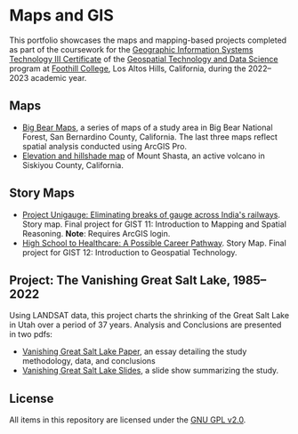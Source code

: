 # Maps and GIS
This portfolio showcases the maps and mapping-based projects completed as part of the coursework for the [Geographic Information Systems Technology III Certificate](https://catalog.foothill.edu/degrees-certificates/geographic-information-systems-technology/) of the [Geospatial Technology and Data Science](https://foothill.edu/gis/) program at [Foothill College](https://foothill.edu/), Los Altos Hills, California, during the 2022–2023 academic year. 

## Maps
- [Big Bear Maps](https://github.com/morosebose/Maps_and_GIS/blob/main/Big_Bear_Maps.pdf), a series of maps of a study area in Big Bear National Forest, San Bernardino County, California. The last three maps reflect spatial analysis conducted using ArcGIS Pro.
- [Elevation and hillshade map](https://github.com/morosebose/Maps_and_GIS/blob/main/Shasta.pdf) of Mount Shasta, an active volcano in Siskiyou County, California.

## Story Maps
- [Project Unigauge:  Eliminating breaks of gauge across India's railways](https://storymaps.arcgis.com/stories/3ffce9ac5e3f4ef88b8d5248c23bcafe). Story map. Final project for GIST 11: Introduction to Mapping and Spatial Reasoning. **Note**: Requires ArcGIS login. 
- [High School to Healthcare: A Possible Career Pathway](https://storymaps.arcgis.com/stories/ee16d1b50088460f98356e2417b1df9a). Story Map. Final project for GIST 12: Introduction to Geospatial Technology.

## Project: The Vanishing Great Salt Lake, 1985–2022
Using LANDSAT data, this project charts the shrinking of the Great Salt Lake in Utah over a period of 37 years. Analysis and Conclusions are presented in two pdfs:
- [Vanishing Great Salt Lake Paper](https://github.com/morosebose/Maps_and_GIS/blob/main/Vanishing_Great_Salt_Lake/Vanishing_Great_Salt_Lake_Paper.pdf), an essay detailing the study methodology, data, and conclusions
- [Vanishing Great Salt Lake Slides](https://github.com/morosebose/Maps_and_GIS/blob/main/Vanishing_Great_Salt_Lake/Vanishing_Great_Salt_Lake_Slides.pdf), a slide show summarizing the study. 

## License
All items in this repository are licensed under the [GNU GPL v2.0](https://github.com/morosebose/Maps_and_GIS/blob/main/LICENSE).
